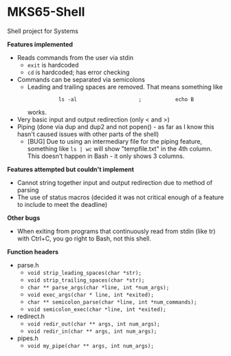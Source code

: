 # MKS65-Shell
Shell project for Systems

**Features implemented**
- Reads commands from the user via stdin
  - ``` exit ``` is hardcoded
  - ``` cd ``` is hardcoded; has error checking
- Commands can be separated via semicolons
  - Leading and trailing spaces are removed. That means something like <pre>```          ls -al                    ;           echo B```</pre> works.
- Very basic input and output redirection (only < and >)
- Piping (done via dup and dup2 and not popen() - as far as I know this hasn't caused issues with other parts of the shell)
  - [BUG] Due to using an intermediary file for the piping feature, something like ``` ls | wc ``` will show "tempfile.txt" in the 4th column. This doesn't happen in Bash - it only shows 3 columns.

**Features attempted but couldn't implement**
- Cannot string together input and output redirection due to method of parsing
- The use of status macros (decided it was not critical enough of a feature to include to meet the deadline)

**Other bugs**
- When exiting from programs that continuously read from stdin (like tr) with Ctrl+C, you go right to Bash, not this shell.

**Function headers**
- parse.h
  - ``` void strip_leading_spaces(char *str); ```
  - ``` void strip_trailing_spaces(char *str); ```
  - ``` char ** parse_args(char *line, int *num_args); ```
  - ``` void exec_args(char * line, int *exited); ```
  - ``` char ** semicolon_parse(char *line, int *num_commands); ```
  - ``` void semicolon_exec(char *line, int *exited); ```
- redirect.h
  - ``` void redir_out(char ** args, int num_args); ```
  - ``` void redir_in(char ** args, int num_args); ```
- pipes.h
  - ``` void my_pipe(char ** args, int num_args); ```
